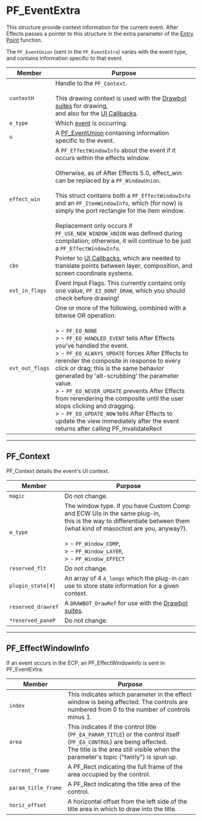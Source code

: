 # PF_EventExtra

This structure provide context information for the current event. After Effects passes a pointer to this structure in the extra parameter of the [Entry Point](../effect-basics/entry-point.md) function.

The `PF_EventUnion` (sent in the `PF_EventExtra`) varies with the event type, and contains information specific to that event.

| Member      | Purpose                                                                                                                                                                                                                                                                                                                                                                                                                                                                                                                                                                                                                                 |
|-----------------|---------------------------------------------------------------------------------------------------------------------------------------------------------------------------------------------------------------------------------------------------------------------------------------------------------------------------------------------------------------------------------------------------------------------------------------------------------------------------------------------------------------------------------------------------------------------------------------------------------------------------------------------|
| `contextH`      | Handle to the `PF_Context`.<br/><br/>This drawing context is used with the [Drawbot suites](custom-ui-and-drawbot.md) for drawing,<br/>and also for the [UI Callbacks](ui-callbacks.md).                                                                                                                                                                                                                                                                                                                                                                               |
| `e_type`        | Which [event](effect-ui-events.md) is occurring.                                                                                                                                                                                                                                                                                                                                                                                                                                                                                                                                                          |
| `u`             | A [PF_EventUnion](PF_EventUnion.md) containing information specific to the event.                                                                                                                                                                                                                                                                                                                                                                                                                                                                                                                            |
| `effect_win`    | A `PF_EffectWindowInfo` about the event if it occurs within the effects window.<br/><br/>Otherwise, as of After Effects 5.0, effect_win can be replaced by a `PF_WindowUnion`.<br/><br/>This struct contains both a `PF_EffectWindowInfo` and an `PF_ItemWindowInfo`, which (for now) is simply the port rectangle for the item window.<br/><br/>Replacement only occurs if `PF_USE_NEW_WINDOW_UNION` was defined during compilation; otherwise, it will continue to be just a `PF_EffectWindowInfo`.                                                                                                                                       |
| `cbs`           | Pointer to [UI Callbacks](ui-callbacks.md), which are needed to translate points between layer, composition, and screen coordinate systems.                                                                                                                                                                                                                                                                                                                                                                                                                                                                   |
| `evt_in_flags`  | Event Input Flags. This currently contains only one value, `PF_EI_DONT_DRAW`, which you should check before drawing!                                                                                                                                                                                                                                                                                                                                                                                                                                                                                                                        |
| `evt_out_flags` | One or more of the following, combined with a bitwise OR operation:<br/><br/>> - `PF_EO_NONE`<br/>> - `PF_EO_HANDLED_EVENT` tells After Effects you've handled the event.<br/>> - `PF_EO_ALWAYS_UPDATE` forces After Effects to rerender the composite in response to every click or drag; this is the same behavior generated by 'alt-scrubbing' the parameter value.<br/>> - `PF_EO_NEVER_UPDATE` prevents After Effects from rerendering the composite until the user stops clicking and dragging.<br/>> - `PF_EO_UPDATE_NOW` tells After Effects to update the view immediately after the event returns after calling PF_InvalidateRect |

---

## PF_Context

PF_Context details the event's UI context.

| Member         | Purpose                                                                                                                                                                                                                                                 |
|--------------------|-------------------------------------------------------------------------------------------------------------------------------------------------------------------------------------------------------------------------------------------------------------|
| `magic`            | Do not change.                                                                                                                                                                                                                                              |
| `w_type`           | The window type. If you have Custom Comp and ECW UIs in the same plug-in,<br/>this is the way to differentiate between them (what kind of masochist are you, anyway?).<br/><br/>> - `PF_Window_COMP`,<br/>> - `PF_Window_LAYER`,<br/>> - `PF_Window_EFFECT` |
| `reserved_flt`     | Do not change.                                                                                                                                                                                                                                              |
| `plugin_state[4]`  | An array of 4 `A_longs` which the plug-in can use to store state information for a given context.                                                                                                                                                           |
| `reserved_drawref` | A `DRAWBOT_DrawRef` for use with the [Drawbot suites](custom-ui-and-drawbot.md).                                                                                                                                     |
| `*reserved_paneP`  | Do not change.                                                                                                                                                                                                                                              |

---

## PF_EffectWindowInfo

If an event occurs in the ECP, an PF_EffectWindowInfo is sent in PF_EventExtra.

| Member          | Purpose                                                                                                                                                                                                     |
|---------------------|-----------------------------------------------------------------------------------------------------------------------------------------------------------------------------------------------------------------|
| `index`             | This indicates which parameter in the effect window is being affected. The controls are numbered from 0 to the number of controls minus 1.                                                                      |
| `area`              | This indicates if the control title (`PF_EA_PARAM_TITLE`) or the control itself (`PF_EA_CONTROL`) are being affected.<br/>The title is the area still visible when the parameter's topic ("twirly") is spun up. |
| `current_frame`     | A PF_Rect indicating the full frame of the area occupied by the control.                                                                                                                                        |
| `param_title_frame` | A PF_Rect indicating the title area of the control.                                                                                                                                                             |
| `horiz_offset`      | A horizontal offset from the left side of the title area in which to draw into the title.                                                                                                                       |
